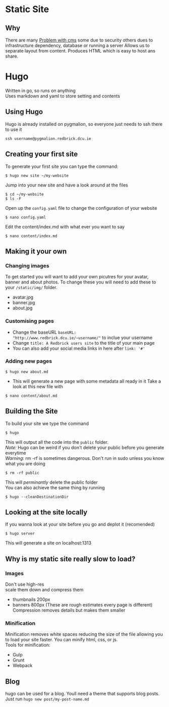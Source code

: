 # Static Site

## Why
There are many [Problem with cms](http://blog.theinternets.be/the-problem-with-modern-content-management-systems/) some due to security others dues to infrastructure dependency, database or running a server
Allows us to separate layout from content.
Produces HTML which is easy to host ans share.

# Hugo
Written in go, so runs on anything  
Uses markdown and yaml to store setting and contents

## Using Hugo
Hugo is already installed on pygmalion, so everyone just needs to ssh there to use it
```
ssh username@pygmalion.redbrick.dcu.ie
```

## Creating your first site
To generate your first site you can type the command:

```
$ hugo new site ~/my-website
```
Jump into your new site and have a look around at the files
```
$ cd ~/my-website
$ ls -F
```
Open up the `config.yaml` file to change the configuration of your website

```
$ nano config.yaml
```
Edit the content/index.md with what ever you want to say
```
$ nano content/index.md
```

## Making it your own
### Changing images
To get started you will want to add your own picutres for your avatar, banner and about photos. To change these you will need to add these to your `/static/img/` folder.
* avatar.jpg
* banner.jpg
* about.jpg

### Customising pages
* Change the baseURL `baseURL: "http://www.redbrick.dcu.ie/~username/"` to inclue your username
* Change `title: A Redbrick users site` to the title of your main page 
* You can also add your social media links in here after `link: '#'`

### Adding new pages
```
$ hugo new about.md
```
* This will generate a new page with some metadata all ready in it
Take a look at this new file with
```
$ nano content/about.md
```

## Building the Site
To build your site we type the command
```
$ hugo
```
This will output all the code into the `public` folder.  
*Note:* Hugo can be weird if you don't delete your public before you generate everytime  
*Warning*: rm -rf is sometimes dangerous. Don't run in sudo unless you know what you are doing

```
$ rm -rf public
```
This will _perminantly_ delete the public folder  
You can also achieve the same thing by running  
```
$ hugo --cleanDestinationDir
```
## Looking at the site locally

If you wanna look at your site before you go and deplot it (recomended)

```
$ hugo server
```

This will generate a site on localhost:1313

## Why is my static site really slow to load?
### Images
Don't use high-res  
scale them down and compress them
- thumbnails 200px
- banners 800px
(These are rough estimates every page is different)
Compression removes details but makes them smaller

### Minification
Minification removes white spaces reducing the size of the file allowing you to load your site faster.
You can minify html, css, or js.  
Tools for minification:
 - Gulp
 - Grunt
 - Webpack

## Blog
hugo can be used for a blog.
Youll need a theme that supports blog posts.
Just run `hugo new post/my-post-name.md`
